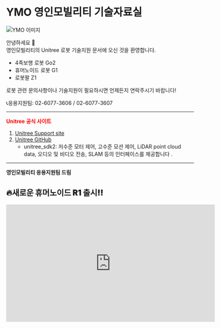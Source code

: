 # YMO 영인모빌리티 기술자료실

![YMO 이미지](/YMO-support/images/ymo.png)

안녕하세요 👋  
영인모빌리티의 Unitree 로봇 기술지원 문서에 오신 것을 환영합니다.

- 4족보행 로봇 Go2
- 휴머노이드 로봇 G1
- 로봇팔 Z1

로봇 관련 문의사항이나 기술지원이 필요하시면 언제든지 연락주시기 바랍니다!  

📞응용지원팀: 02-6077-3606 / 02-6077-3607  

---
<span style="color: red; font-weight: bold;">Unitree 공식 사이트

1. [Unitree Support site](https://support.unitree.com/main)  
2. [Unitree GitHub](https://github.com/unitreerobotics)  
    - unitree_sdk2: 저수준 모터 제어, 고수준 모션 제어, LiDAR point cloud data, 오디오 및 비디오 전송, SLAM 등의 인터페이스를 제공합니다 .
---

**영인모빌리티 응용지원팀 드림**

<h2 style="font-weight: 900;">🔥새로운 휴머노이드 R1 출시‼️</h2>

<iframe width="560" height="315" src="https://www.youtube.com/embed/v1Q4Su54iho" frameborder="0" allowfullscreen></iframe>